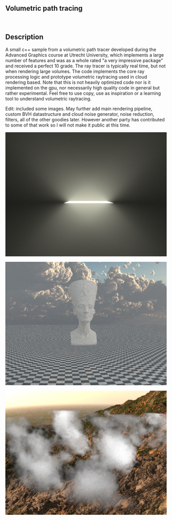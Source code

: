 ## Volumetric path tracing

<br/>

## Description
A small c++ sample from a volumetric path tracer developed during the Advanced Graphics course at Utrecht University, which implements a large number of features and was as a whole rated "a very impressive package" and received a perfect 10 grade. The ray tracer is typically real time, but not when rendering large volumes. The code implements the core ray processing logic and prototype volumetric raytracing used in cloud rendering based. Note that this is not heavily optimized code nor is it implemented on the gpu, nor necessarily high quality code in general but rather experimental. Feel free to use copy, use as inspiration or a learning tool to understand volumetric raytracing. 

Edit: included some images. May further add main rendering pipeline, custom BVH datastructure and cloud noise generator, noise reduction, filters, all of the other goodies later. 
However another party has contributed to some of that work so I will not make it public at this time.

![alt text](images/Volume%20render.PNG)

![alt text](images/Nefertitit8Samples2MilTriangles.PNG)

![alt text](images/128SamplesClouds.PNG)
